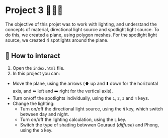 # Project 3 👩🏽‍💻


The objective of this projet was to work with lighting, and understand the concepts of material, directional light source and spotlight light source.
To do this, we created a plane, using polygon meshes. For the spotlight light source, we created 4 spotlights around the plane.


##  🚀 How to interact

</a>

1. Open the <code>index.html</code> file.
2. In this project you can:

- Move the plane, using the arrows (⬆️ up and ⬇️ down for the horizontal axis, and ⬅️ left and ➡️ right for the vertical axis).
- Turn on/off the spotlights individually, using the <code>1</code>, <code>2</code>, <code>3</code> and <code>4</code> keys.
- Change the lighting:
  - Turn on/off the directional light source, using the <code>N</code> key, which switch between day and night.
  - Turn on/off the lighting calculation, using the <code>L</code> key.
  - Switch the type of shading betwwen Gouraud (<i>diffuse</i>) and Phong, using the <code>G</code> key.
